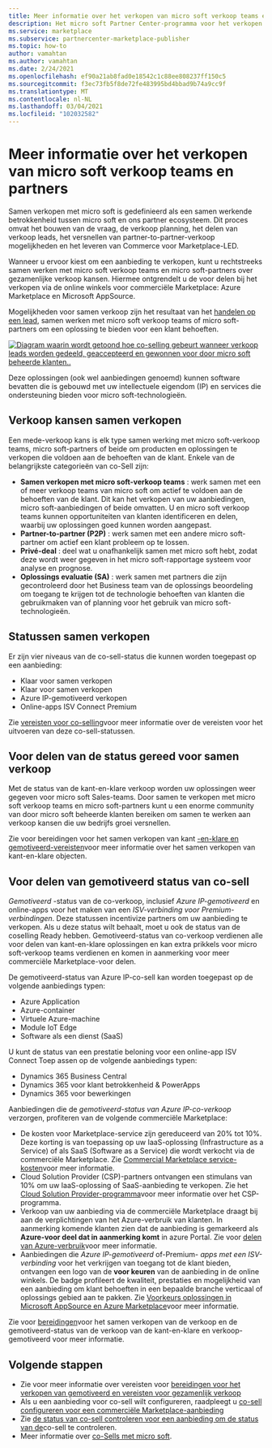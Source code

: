 ```yaml
---
title: Meer informatie over het verkopen van micro soft verkoop teams en partners
description: Het micro soft Partner Center-programma voor het verkopen van partners kan u helpen bij het bereiken van een enorme klanten basis en het genereren van nieuwe verkopen.
ms.service: marketplace
ms.subservice: partnercenter-marketplace-publisher
ms.topic: how-to
author: vamahtan
ms.author: vamahtan
ms.date: 2/24/2021
ms.openlocfilehash: ef90a21ab8fad0e18542c1c88ee808237ff150c5
ms.sourcegitcommit: f3ec73fb5f8de72fe483995bd4bbad9b74a9cc9f
ms.translationtype: MT
ms.contentlocale: nl-NL
ms.lasthandoff: 03/04/2021
ms.locfileid: "102032582"
---
```

# <a name="co-sell-with-microsoft-sales-teams-and-partners-overview"></a>Meer informatie over het verkopen van micro soft verkoop teams en partners

Samen verkopen met micro soft is gedefinieerd als een samen werkende betrokkenheid tussen micro soft en ons partner ecosysteem. Dit proces omvat het bouwen van de vraag, de verkoop planning, het delen van verkoop leads, het versnellen van partner-to-partner-verkoop mogelijkheden en het leveren van Commerce voor Marketplace-LED.

Wanneer u ervoor kiest om een aanbieding te verkopen, kunt u rechtstreeks samen werken met micro soft verkoop teams en micro soft-partners over gezamenlijke verkoop kansen. Hiermee ontgrendelt u de voor delen bij het verkopen via de online winkels voor commerciële Marketplace: Azure Marketplace en Microsoft AppSource.

Mogelijkheden voor samen verkoop zijn het resultaat van het [handelen op een lead](./partner-center-portal/commercial-marketplace-get-customer-leads.md), samen werken met micro soft verkoop teams of micro soft-partners om een oplossing te bieden voor een klant behoeften.

[![Diagram waarin wordt getoond hoe co-selling gebeurt wanneer verkoop leads worden gedeeld, geaccepteerd en gewonnen voor door micro soft beheerde klanten..](./media/marketplace-publishers-guide/marketplace-co-sell-v2.png)](./media/marketplace-publishers-guide/marketplace-co-sell-v2.png#lightbox)

Deze oplossingen (ook wel aanbiedingen genoemd) kunnen software bevatten die is gebouwd met uw intellectuele eigendom (IP) en services die ondersteuning bieden voor micro soft-technologieën.

## <a name="co-sell-opportunities"></a>Verkoop kansen samen verkopen

Een mede-verkoop kans is elk type samen werking met micro soft-verkoop teams, micro soft-partners of beide om producten en oplossingen te verkopen die voldoen aan de behoeften van de klant. Enkele van de belangrijkste categorieën van co-Sell zijn:

- **Samen verkopen met micro soft-verkoop teams** : werk samen met een of meer verkoop teams van micro soft om actief te voldoen aan de behoeften van de klant. Dit kan het verkopen van uw aanbiedingen, micro soft-aanbiedingen of beide omvatten. U en micro soft verkoop teams kunnen opportuniteiten van klanten identificeren en delen, waarbij uw oplossingen goed kunnen worden aangepast.
- **Partner-to-partner (P2P)** : werk samen met een andere micro soft-partner om actief een klant probleem op te lossen.
- **Privé-deal** : deel wat u onafhankelijk samen met micro soft hebt, zodat deze wordt weer gegeven in het micro soft-rapportage systeem voor analyse en prognose.
- **Oplossings evaluatie (SA)** : werk samen met partners die zijn gecontroleerd door het Business team van de oplossings beoordeling om toegang te krijgen tot de technologie behoeften van klanten die gebruikmaken van of planning voor het gebruik van micro soft-technologieën.

## <a name="co-sell-statuses"></a>Statussen samen verkopen

Er zijn vier niveaus van de co-sell-status die kunnen worden toegepast op een aanbieding:

- Klaar voor samen verkopen
- Klaar voor samen verkopen
- Azure IP-gemotiveerd verkopen
- Online-apps ISV Connect Premium  

Zie [vereisten voor co-selling](co-sell-requirements.md)voor meer informatie over de vereisten voor het uitvoeren van deze co-sell-statussen.

## <a name="benefits-of-co-sell-ready-status"></a>Voor delen van de status gereed voor samen verkoop

Met de status van de kant-en-klare verkoop worden uw oplossingen weer gegeven voor micro soft Sales-teams. Door samen te verkopen met micro soft verkoop teams en micro soft-partners kunt u een enorme community van door micro soft beheerde klanten bereiken om samen te werken aan verkoop kansen die uw bedrijfs groei versnellen.

Zie voor bereidingen voor het samen verkopen van kant [-en-klare en gemotiveerd-vereisten](co-sell-requirements.md)voor meer informatie over het samen verkopen van kant-en-klare objecten.

## <a name="benefits-of-co-sell-incentivized-status"></a>Voor delen van gemotiveerd status van co-sell

_Gemotiveerd_ -status van de co-verkoop, inclusief _Azure IP-gemotiveerd_ en online-apps voor het maken van een _ISV-verbinding voor Premium-verbindingen_. Deze statussen incentivize partners om uw aanbieding te verkopen. Als u deze status wilt behaalt, moet u ook de status van de coselling Ready hebben. Gemotiveerd-status van co-verkoop verdienen alle voor delen van kant-en-klare oplossingen en kan extra prikkels voor micro soft-verkoop teams verdienen en komen in aanmerking voor meer commerciële Marketplace-voor delen.

De gemotiveerd-status van Azure IP-co-sell kan worden toegepast op de volgende aanbiedings typen:

- Azure Application
- Azure-container
- Virtuele Azure-machine
- Module IoT Edge
- Software als een dienst (SaaS)

U kunt de status van een prestatie beloning voor een online-app ISV Connect Toep assen op de volgende aanbiedings typen:

- Dynamics 365 Business Central
- Dynamics 365 voor klant betrokkenheid & PowerApps
- Dynamics 365 voor bewerkingen

Aanbiedingen die de _gemotiveerd-status van Azure IP-co-verkoop_ verzorgen, profiteren van de volgende commerciële Marketplace:

- De kosten voor Marketplace-service zijn gereduceerd van 20% tot 10%. Deze korting is van toepassing op uw IaaS-oplossing (Infrastructure as a Service) of als SaaS (Software as a Service) die wordt verkocht via de commerciële Marketplace. Zie [Commercial Marketplace service-kosten](marketplace-commercial-transaction-capabilities-and-considerations.md#commercial-marketplace-service-fees)voor meer informatie.
- Cloud Solution Provider (CSP)-partners ontvangen een stimulans van 10% om uw IaaS-oplossing of SaaS-aanbieding te verkopen. Zie het [Cloud Solution Provider-programma](cloud-solution-providers.md)voor meer informatie over het CSP-programma.
- Verkoop van uw aanbieding via de commerciële Marketplace draagt bij aan de verplichtingen van het Azure-verbruik van klanten. In aanmerking komende klanten zien dat de aanbieding is gemarkeerd als **Azure-voor deel dat in aanmerking komt** in azure Portal. Zie voor [delen van Azure-verbruik](azure-consumption-commitment-benefit.md)voor meer informatie.
- Aanbiedingen die _Azure IP-gemotiveerd_ of-Premium- _apps met een ISV-verbinding_ voor het verkrijgen van toegang tot de klant bieden, ontvangen een logo van de **voor keuren** van de aanbieding in de online winkels. De badge profileert de kwaliteit, prestaties en mogelijkheid van een aanbieding om klant behoeften in een bepaalde branche verticaal of oplossings gebied aan te pakken. Zie [Voorkeurs oplossingen in Microsoft AppSource en Azure Marketplace](preferred-solutions.md)voor meer informatie.

Zie voor [bereidingen](co-sell-requirements.md)voor het samen verkopen van de verkoop en de gemotiveerd-status van de verkoop van de kant-en-klare en verkoop-gemotiveerd voor meer informatie.

## <a name="next-steps"></a>Volgende stappen

- Zie voor meer informatie over vereisten voor [bereidingen voor het verkopen van gemotiveerd en vereisten voor gezamenlijk verkoop](co-sell-requirements.md)
- Als u een aanbieding voor co-sell wilt configureren, raadpleegt u [co-sell configureren voor een commerciële Marketplace-aanbieding](commercial-marketplace-co-sell.md)
- Zie [de status van co-sell controleren voor een aanbieding om de status van de](co-sell-status.md)co-sell te controleren.
- Meer informatie over [co-Sells met micro soft](https://partner.microsoft.com/membership/sell-with-microsoft).
